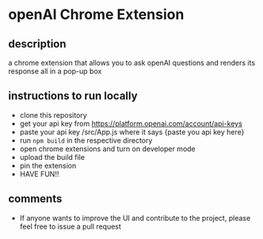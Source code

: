 # openAI Chrome Extension 

## description 
a chrome extension that allows you to ask openAI questions and renders its response all in a pop-up box

## instructions to run locally 
- clone this repository
- get your api key from https://platform.openai.com/account/api-keys
- paste your api key /src/App.js where it says {paste you api key here}
- run ``` npm build ``` in the respective directory 
- open chrome extensions and turn on developer mode 
- upload the build file 
- pin the extension 
- HAVE FUN!! 

## comments 
- If anyone wants to improve the UI and contribute to the project, please feel free to issue a pull request 


